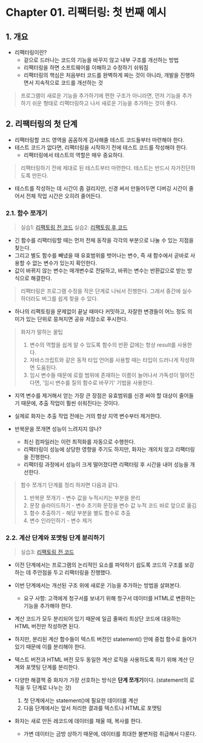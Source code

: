 # Chapter 01. 리팩터링: 첫 번째 예시

## 1. 개요

- 리팩터링이란?
  - 겉으로 드러나는 코드의 기능을 바꾸지 않고 내부 구조를 개선하는 방법
  - 리팩터링을 하면 소프트웨어를 이해하고 수정하기 쉬워짐
  - 리팩터링의 핵심은 처음부터 코드를 완벽하게 짜는 것이 아니라, 개발을 진행하면서 지속적으로 코드를 개선하는 것

> 프로그램이 새로운 기능을 추가하기에 편한 구조가 아니라면, 먼저 기능을 추가하기 쉬운 형태로 리팩터링하고 나서 새로운 기능을 추가하는 것이 좋다.

## 2. 리팩터링의 첫 단계

- 리팩터링할 코드 영역을 꼼꼼하게 검사해줄 테스트 코드들부터 마련해야 한다.
- 테스트 코드가 없다면, 리팩터링을 시작하기 전에 테스트 코드를 작성해야 한다.
  - 리팩터링에서 테스트의 역할은 매우 중요하다.

> 리팩터링하기 전에 제대로 된 테스트부터 마련한다. 테스트는 반드시 자가진단하도록 만든다.

- 테스트를 작성하는 데 시간이 좀 걸리지만, 신경 써서 만들어두면 디버깅 시간이 줄어서 전체 작업 시간은 오히려 줄어든다.

### 2.1. 함수 쪼개기

> 실습1: [리팩토링 전 코드](./실습/statement_1.js)
> 실습2: [리팩토링 후 코드](./실습/statement_2.js)

- 긴 함수를 리팩터링할 때는 먼저 전체 동작을 각각의 부분으로 나눌 수 있는 지점을 찾는다.
- 그리고 별도 함수를 빼냈을 때 유효범위를 벗어나는 변수, 즉 새 함수에서 곧바로 사용할 수 없는 변수가 있는지 확인한다.
- 값이 바뀌지 않는 변수는 매개변수로 전달하고, 바뀌는 변수는 반환값으로 받는 방식으로 해결한다.

> 리팩터링은 프로그램 수정을 작은 단계로 나눠서 진행한다. 그래서 중간에 실수하더라도 버그를 쉽게 찾을 수 있다.

- 하나의 리팩토링을 문제없이 끝날 때마다 커밋하고, 자잘한 변경들이 어느 정도 의미가 있는 단위로 뭉쳐지면 공유 저장소로 푸시한다.

> 화자가 말하는 꿀팁
>
> 1. 변수의 역할을 쉽게 알 수 있도록 함수의 반환 값에는 항상 result를 사용한다.
> 2. 자바스크립트와 같은 동적 타입 언어를 사용할 때는 타입이 드러나게 작성하면 도움된다.
> 3. 임시 변수들 때문에 로컬 범위에 존재하는 이름이 늘어나서 가독성이 떨어진다면, '임시 변수를 질의 함수로 바꾸기' 기법을 사용한다.

- 지역 변수를 제거해서 얻는 가장 큰 장점은 유효범위를 신경 써야 할 대상이 줄어들기 때문에, 추출 작업이 훨씬 쉬워진다는 것이다.
- 실제로 화자는 추출 작업 전에는 거의 항상 지역 변수부터 제거한다.

- 반복문을 쪼개면 성능이 느려지지 않나?

  - 최신 컴파일러는 이런 최적화를 자동으로 수행한다.
  - 리팩터링이 성능에 상당한 영향을 주기도 하지만, 화자는 개의치 않고 리팩터링을 진행한다.
  - 리팩터링 과정에서 성능이 크게 떨어졌다면 리팩터링 후 시간을 내어 성능을 개선한다.

> 함수 쪼개기 단계를 정리 하자면 다음과 같다.
>
> 1. 반복문 쪼개기 - 변수 값을 누적시키는 부분을 분리
> 2. 문장 슬라이드하기 - 변수 초기화 문장을 변수 값 누적 코드 바로 앞으로 옮김
> 3. 함수 추출하기 - 해당 부분을 별도 함수로 추출
> 4. 변수 인라인하기 - 변수 제거

### 2.2. 계산 단계와 포맷팅 단계 분리하기

> 실습3: [리팩토링 전 코드](./실습/statement_3.js)

- 이전 단계에서는 프로그램의 논리적인 요소를 파악하기 쉽도록 코드의 구조를 보강하는 데 주안점을 두고 리팩터링을 진행했다.
- 이번 단계에서는 개선된 구조 위에 새로운 기능을 추가하는 방법을 살펴본다.
  - 요구 사항: 고객에게 청구서를 보내기 위해 청구서 데이터를 HTML로 변환하는 기능을 추가해야 한다.
- 계산 코드가 모두 분리되어 있기 때문에 일곱 줄짜리 최상단 코드에 대응하는 HTML 버전만 작성하면 된다.
- 하지만, 분리된 계산 함수들이 텍스트 버전인 statement() 안에 중첩 함수로 들어가 있기 때문에 이를 분리해야 한다.
- 텍스트 버전과 HTML 버전 모두 동일한 계산 로직을 사용하도록 하기 위해 계산 단계와 포맷팅 단계를 분리한다.

- 다양한 해결책 중 화자가 가장 선호하는 방식은 **단계 쪼개기**이다. (statement의 로직을 두 단계로 나누는 것)

  1. 첫 단계에서는 statement()에 필요한 데이터를 계산
  2. 다음 단계에서는 앞서 처리한 결과를 텍스트나 HTML로 포맷팅

- 화자는 새로 만든 레코드에 데이터를 채울 때, 복사를 한다.
  - 가변 데이터는 금방 상하기 때문에, 데이터를 최대한 불변처럼 취급해서 다룬다.
